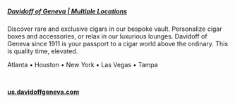 ##### [Davidoff of Geneva | Multiple Locations](https://us.davidoffgeneva.com/)

Discover rare and exclusive cigars in our bespoke vault. Personalize cigar boxes and accessories, or relax in our luxurious lounges. Davidoff of Geneva since 1911 is your passport to a cigar world above the ordinary. This is quality time, elevated.

Atlanta • Houston • New York • Las Vegas • Tampa 

&nbsp;

[**us.davidoffgeneva.com**](https://us.davidoffgeneva.com/)
